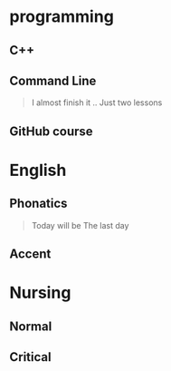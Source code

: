 # programming
## C++
## Command Line
>I almost finish it .. Just two lessons
## GitHub course

# English
## Phonatics
>Today will be The last day
## Accent 

# Nursing
## Normal
## Critical
